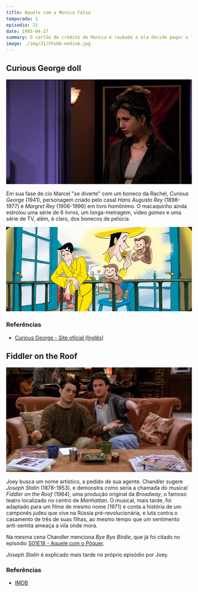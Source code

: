```yaml
---
title: Aquele com a Monica Falsa
temporada: 1
episodio: 21
date: 1995-04-27
summary: O cartão de crédito de Monica é roubado e ela decide pegar o ladrão.
image: ./img/21/thumb-medium.jpg
---
```


## Curious George doll

![Curious George doll](./img/21/curious-george-doll.png)

<cena>
  <rachel
    original="- Marcel, stop it! Marcel! Bad monkey!"
    traducao="- Marcel, para! Marcel! Macaco malvado!"
  />
  <ross
    original="- What?"
    traducao="- Que foi?"
  />
  <rachel
    original="- Let's just say my Curious George doll is no longer curious."
    traducao="- Meu boneco George Curioso não está mais curioso."
  />
</cena>

Em sua fase de cio Marcel "se diverte" com um boneco da Rachel,
*Curious George* (1941), personagem criado pelo casal *Hans Augusto Rey* (1898-1977)
e *Margret Rey* (1906-1996) em livro homônimo. O macaquinho ainda estrolou uma
série de 6 livros, um longa-metragem, vídeo *games* e uma série de TV, além,
é claro, dos bonecos de pelúcia.

![Curious George TV](./img/21/curious-george-tv.png)

### Referências

- [Curious George - Site oficial (Inglês)](https://www.curiousgeorge.com/about%20us)

## Fiddler on the Roof

![Fiddler on the Roof](./img/21/fiddler-on-the-roof.png)

<cena>
  <chandler
    original="- Joseph Stalin is the Fiddler on the Roof."
    traducao="- Joseph Stalin é Um Violinista no Telhado."
  />
</cena>

Joey busca um nome artístico, a pedido de sua agente. Chandler sugere
*Joseph Stalin* (1878-1953), e demonstra como seria a chamada do musical
*Fiddler on the Roof* (1964), uma produção original da *Broadway*, o famoso
teatro localizado no centro de *Manhattan*. O musical, mais tarde, foi
adaptado para um filme de mesmo nome (1971) e conta a história de um camponês
judeu que vive na Rússia pré-revolucionária, e luta contra o casamento de
três de suas filhas, ao mesmo tempo que um sentimento anti-semita ameaça
a vila onde mora.

Na mesma cena Chandler menciona *Bye Bye Birdie*, que já foi citado no episódio
[S01E18 - Aquele com o Pôquer](/temporada/1/episodio/18/#bye-bye-birdie).

*Joseph Stalin* é explicado mais tarde no próprio episódio por Joey.

<cena>
  <joey
    original="- You know there already is a Joseph Stalin?"
    traducao="- Sabiam que já existe um Joseph Stalin?"
  />
  <chandler
    original="- You're kidding!"
    traducao="- Tá brincando?"
  />
  <joey
    original="- Apparently, he was this Russian dictator who slaughtered all these people!"
    traducao="- Aparentemente, era um ditador russo que matou um monte de gente."
  />
</cena>

### Referências

- [IMDB](https://www.imdb.com/title/tt0067093/?ref_=nv_sr_srsg_0)
